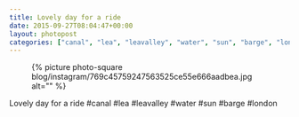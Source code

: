 ```yaml
---
title: Lovely day for a ride
date: 2015-09-27T08:04:47+00:00
layout: photopost
categories: ["canal", "lea", "leavalley", "water", "sun", "barge", "london", "photos", "instagram"]
---
```


<figure class="photo photo--square">
  {% picture photo-square blog/instagram/769c45759247563525ce55e666aadbea.jpg alt="" %}
</figure>

Lovely day for a ride
#canal #lea #leavalley #water #sun #barge #london
